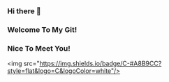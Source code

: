 ### Hi there 👋
### Welcome To My Git!
### Nice To Meet You!

<img src="https://img.shields.io/badge/C-#A8B9CC?style=flat&logo=C&logoColor=white"/>
